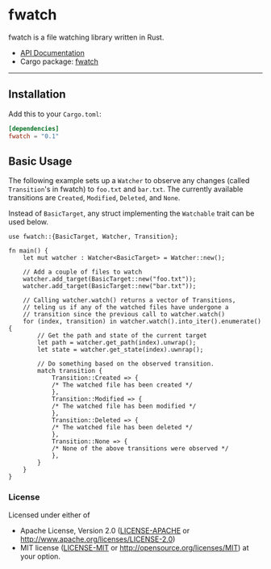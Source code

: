 # fwatch

fwatch is a file watching library written in Rust.

* [API Documentation](https://docs.rs/fwatch/)
* Cargo package: [fwatch](https://crates.io/crates/fwatch)

---
## Installation

Add this to your `Cargo.toml`:

```toml
[dependencies]
fwatch = "0.1"
```
## Basic Usage

The following example sets up a `Watcher` to observe any changes (called `Transition`'s in fwatch) to `foo.txt` and `bar.txt`.  The currently available transitions are `Created`, `Modified`, `Deleted`, and `None`.  

Instead of `BasicTarget`, any struct implementing the `Watchable` trait can be used below.  

```rust,ignore
use fwatch::{BasicTarget, Watcher, Transition};

fn main() {
    let mut watcher : Watcher<BasicTarget> = Watcher::new();

    // Add a couple of files to watch
    watcher.add_target(BasicTarget::new("foo.txt"));
    watcher.add_target(BasicTarget::new("bar.txt"));
    
    // Calling watcher.watch() returns a vector of Transitions, 
    // teling us if any of the watched files have undergone a
    // transition since the previous call to watcher.watch()
    for (index, transition) in watcher.watch().into_iter().enumerate() {
        // Get the path and state of the current target
        let path = watcher.get_path(index).unwrap();
        let state = watcher.get_state(index).uwnrap();

        // Do something based on the observed transition.
        match transition {
            Transition::Created => { 
            /* The watched file has been created */ 
            },
            Transition::Modified => { 
            /* The watched file has been modified */ 
            },
            Transition::Deleted => { 
            /* The watched file has been deleted */ 
            },
            Transition::None => { 
            /* None of the above transitions were observed */ 
            },
        }
    }
}
```

### License
Licensed under either of
 * Apache License, Version 2.0
   ([LICENSE-APACHE](LICENSE-APACHE) or http://www.apache.org/licenses/LICENSE-2.0)
 * MIT license
   ([LICENSE-MIT](LICENSE-MIT) or http://opensource.org/licenses/MIT)
at your option.